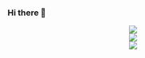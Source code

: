 ### Hi there 👋

<div align="center">
  <img src="https://github-readme-stats.vercel.app/api/top-langs/?username=SW1pr0g&layout=compact&theme=tokyonight" />
</div>

<div align="center">
  <img src="https://github-readme-stats.vercel.app/api?username=SW1pr0g&theme=radical" />
</div>

<div align="center">
 <img src="https://github-profile-trophy.vercel.app/?username=SW1pr0g&theme=dark_lover" />
</div>
